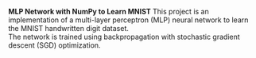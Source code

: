**MLP Network with NumPy to Learn MNIST**
This project is an implementation of a multi-layer perceptron (MLP) neural network to learn the MNIST handwritten digit dataset.   
The network is trained using backpropagation with stochastic gradient descent (SGD) optimization.
